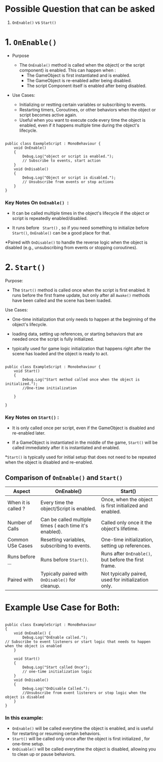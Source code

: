 # Possible Question that can be asked 

1. `OnEnable()` vs `Start()`

# 1. `OnEnable()`

* Purpose
    - The `OnEnable()` method is called when the object( or the script component) is enabled. This can happen when :
         * The GameObject is first instantiated and is enabled.
         * The GameObject is re-enabled adter being disabled. 
         * The script Component itself is enabled after being disabled.

* Use Cases:
    - Initializing or restting certain variables or subscribing to events.
    - Restarting timers, Coroutines, or other behaviors when the object or script becomes active again.
    - Useful when you want to execute code every time the object is enabled, even if it happens multiple time during the object's lifecycle. 


```CSharp 

public class EaxmpleScript : MonoBehaviour {
    void OnEnable()
    {
        Debug.Log("object or script is enabled.");
        // Subscribe to events, start action
    }
    void OnDisable()
    {
        Debug.Log("Object or script is disabled.");
        // Unsubscribe from events or stop actions
    }
}
```
### Key Notes On `OnEnable() `:

 * It can be called multiple times in the object's lifecycle if the object or script is repeatedly enabled/disabled.

 * It runs before ` Start()` , so if you need something to initialize before `Start()`, `OnEnable()` can be a good place for that.

 *Paired with `OnDisable()` to handle the reverse logic when the object is disabled (e.g., unsubscribing from events or stopping coroutines).


# 2. `Start()`

Purpose:

* The `Start()` method is called once when the script is first enabled. It runs before the first frame update, but only after all `Awake()` methods have been called and the scene has been loaded.

Use Cases:

* One-time initialization that only needs to happen at the beginning of the object's lifecycle.

* loading data, setting up references, or starting behaviors that are needed once the script is fully initialized.

* typically used for game logic initialization that happens right after the scene has loaded  and the object is ready to act.

```Csharp

public class ExampleScript : Monobehaviour {
    void Start()
    {
        Debug.Log("Start method called once when the object is initialized.");
        //One-time initialization

    }

}

```
### Key Notes on `Start()` :

* It is only called once per script, even if the GameObject is disabled and re-enabled later.

* If a GameObject is instantiated in the middle of the game, `Start()` will be called immediately after it is instantiated and enabled.

*`Start()` is typically used for initial setup that does not need to be repeated when the object is disabled and re-enabled.


## Comparison of `OnEnable()` and `Start()`

|Aspect| OnEnable() | Start()|
|------|------------|--------|
|When it is called ?| Every time the object/Script is  enabled.|Once, when the object is first initialized and enabled.|
|Number of Calls| Can be called multiple times ( each time it's enabled).| Called only once it the object's lifetime.|
|Common USe Cases| Resetting variables, subscribing to events.|One-time initialization, setting up references.|
|Runs before ...| Runs before `Start()`.| Runs after `OnEnable()`, but before the first frame.|
|Paired with|Typically paired with `OnDisable()` for cleanup.|Not typically paired, used for initialization only.|

# Example Use Case for Both:

```Csharp

public class ExampleScript : MonoBehaviour 
{
    void OnEnable() {
        Debug.Log("OnEnable called.");
// Subscribe to event listeners or start logic that needs to happen when the object is enabled
    }

    void Start()
    {
        Debug.Log("Start called Once");
        // one-time initialization logic
    }
    void OnDisable()
    {
        Debug.Log("OnDisable Called.");
        //Unsubscribe from event listerers or stop logic when the object is disabled
    }
}
```

### In this example:

- `OnEnable()` will be called everytime the object is enabled, and is useful for restarting or resuming certain behaviors.
- `Start()` will be called only once after the object is first initialized , for one-time setup.
- `OnDisable()` will be called everytime the object is disabled, allowing you to clean up or pause behaviors.

